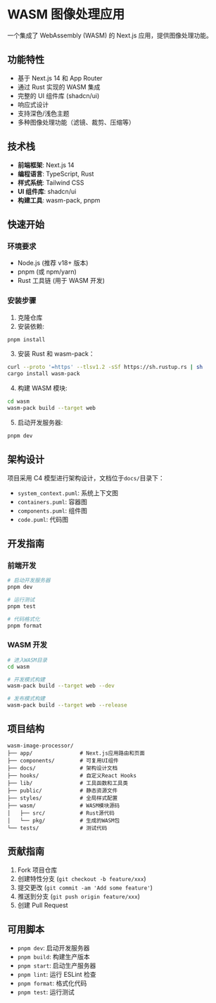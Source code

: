# WASM 图像处理应用

一个集成了 WebAssembly (WASM) 的 Next.js 应用，提供图像处理功能。

## 功能特性

- 基于 Next.js 14 和 App Router
- 通过 Rust 实现的 WASM 集成
- 完整的 UI 组件库 (shadcn/ui)
- 响应式设计
- 支持深色/浅色主题
- 多种图像处理功能（滤镜、裁剪、压缩等）

## 技术栈

- **前端框架**: Next.js 14
- **编程语言**: TypeScript, Rust
- **样式系统**: Tailwind CSS
- **UI 组件库**: shadcn/ui
- **构建工具**: wasm-pack, pnpm

## 快速开始

### 环境要求

- Node.js (推荐 v18+ 版本)
- pnpm (或 npm/yarn)
- Rust 工具链 (用于 WASM 开发)

### 安装步骤

1. 克隆仓库
2. 安装依赖:

```bash
pnpm install
```

3. 安装 Rust 和 wasm-pack：

```bash
curl --proto '=https' --tlsv1.2 -sSf https://sh.rustup.rs | sh
cargo install wasm-pack
```

4. 构建 WASM 模块:

```bash
cd wasm
wasm-pack build --target web
```

5. 启动开发服务器:

```bash
pnpm dev
```

## 架构设计

项目采用 C4 模型进行架构设计，文档位于`docs/`目录下：

- `system_context.puml`: 系统上下文图
- `containers.puml`: 容器图
- `components.puml`: 组件图
- `code.puml`: 代码图

## 开发指南

### 前端开发

```bash
# 启动开发服务器
pnpm dev

# 运行测试
pnpm test

# 代码格式化
pnpm format
```

### WASM 开发

```bash
# 进入WASM目录
cd wasm

# 开发模式构建
wasm-pack build --target web --dev

# 发布模式构建
wasm-pack build --target web --release
```

## 项目结构

```
wasm-image-processor/
├── app/               # Next.js应用路由和页面
├── components/        # 可复用UI组件
├── docs/              # 架构设计文档
├── hooks/             # 自定义React Hooks
├── lib/               # 工具函数和工具类
├── public/            # 静态资源文件
├── styles/            # 全局样式配置
├── wasm/              # WASM模块源码
│   ├── src/           # Rust源代码
│   └── pkg/           # 生成的WASM包
└── tests/             # 测试代码
```

## 贡献指南

1. Fork 项目仓库
2. 创建特性分支 (`git checkout -b feature/xxx`)
3. 提交更改 (`git commit -am 'Add some feature'`)
4. 推送到分支 (`git push origin feature/xxx`)
5. 创建 Pull Request

## 可用脚本

- `pnpm dev`: 启动开发服务器
- `pnpm build`: 构建生产版本
- `pnpm start`: 启动生产服务器
- `pnpm lint`: 运行 ESLint 检查
- `pnpm format`: 格式化代码
- `pnpm test`: 运行测试
